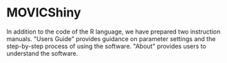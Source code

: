 # MOVICShiny
In addition to the code of the R language, we have prepared two instruction manuals. "Users Guide" provides guidance on parameter settings and the step-by-step process of using the software. "About" provides users to understand the software. 
